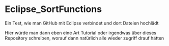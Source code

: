 # Eclipse_SortFunctions
Ein Test, wie man GitHub mit Eclipse verbindet und dort Dateien hochlädt

Hier würde man dann eben eine Art Tutorial oder irgendwas über dieses Repository schreiben, worauf dann natürlich alle wieder zugriff drauf hätten

